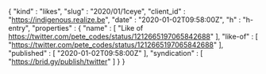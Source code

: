 {
  "kind" : "likes",
  "slug" : "2020/01/1ceye",
  "client_id" : "https://indigenous.realize.be",
  "date" : "2020-01-02T09:58:00Z",
  "h" : "h-entry",
  "properties" : {
    "name" : [ "Like of https://twitter.com/pete_codes/status/1212665197065842688" ],
    "like-of" : [ "https://twitter.com/pete_codes/status/1212665197065842688" ],
    "published" : [ "2020-01-02T09:58:00Z" ],
    "syndication" : [ "https://brid.gy/publish/twitter" ]
  }
}
